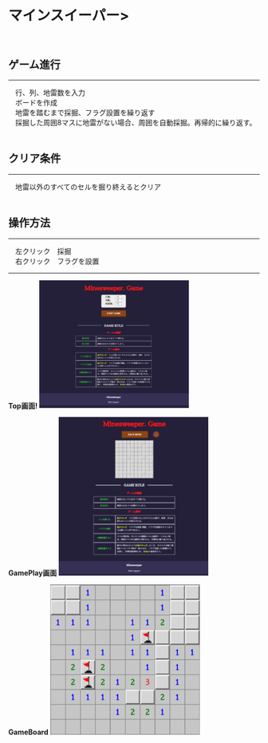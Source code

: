 # マインスイーパー><br><br>

## ゲーム進行
***
　行、列、地雷数を入力<br>
　ボードを作成<br>
　地雷を踏むまで採掘、フラグ設置を繰り返す<br>
　採掘した周囲8マスに地雷がない場合、周囲を自動採掘。再帰的に繰り返す。<br><br>
 
## クリア条件
***
　地雷以外のすべてのセルを掘り終えるとクリア<br><br>
 
 ## 操作方法
 ***
 　左クリック　採掘<br>
 　右クリック　フラグを設置<br>
  ***

**Top画面!**
<img width="300" src="./README_img/minesweeperTop.png">

**GamePlay画面**
<img width="300" src="./README_img/minesweeperPlay.png">

**GameBoard**
<img width="300" src="./README_img/minesweeperBoard.png">


